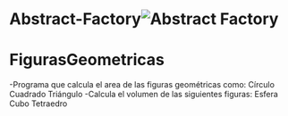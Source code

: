 # Abstract-Factory![Abstract Factory](https://user-images.githubusercontent.com/91926069/181715528-84c28da4-833d-4dc0-93be-ec974522572e.png)
# FigurasGeometricas
-Programa que calcula el area  de las figuras geométricas como:
Círculo
Cuadrado
Triángulo
-Calcula el volumen de las siguientes figuras:
Esfera
Cubo
Tetraedro
